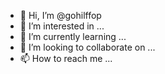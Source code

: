 - 👋 Hi, I’m @gohilffop
- 👀 I’m interested in ...
- 🌱 I’m currently learning ...
- 💞️ I’m looking to collaborate on ...
- 📫 How to reach me ...

<!---
gohilffop/gohilffop is a ✨ special ✨ repository because its `README.md` (this file) appears on your GitHub profile.
You can click the Preview link to take a look at your changes.
--->
